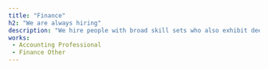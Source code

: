 ```yaml
---
title: "Finance"
h2: "We are always hiring"
description: "We hire people with broad skill sets who also exhibit deep expertise. While nobody at Valve has a job title, we do have certain fields that we're always looking to hire in."
works:
 - Accounting Professional
 - Finance Other	
---
```

